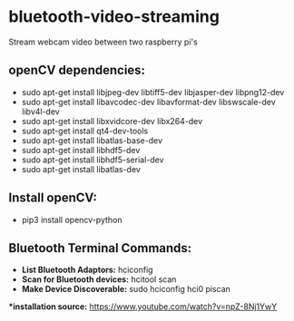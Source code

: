 # bluetooth-video-streaming
Stream webcam video between two raspberry pi's

## openCV dependencies:
* sudo apt-get install libjpeg-dev libtiff5-dev libjasper-dev libpng12-dev<br/>
* sudo apt-get install libavcodec-dev libavformat-dev libswscale-dev libv4l-dev<br/>
* sudo apt-get install libxvidcore-dev libx264-dev<br/>
* sudo apt-get install qt4-dev-tools<br/>
* sudo apt-get install libatlas-base-dev
* sudo apt-get install libhdf5-dev
* sudo apt-get install libhdf5-serial-dev
* sudo apt-get install libatlas-dev


## Install openCV:
* pip3 install opencv-python

## Bluetooth Terminal Commands:
* __List Bluetooth Adaptors:__ hciconfig
* __Scan for Bluetooth devices:__ hcitool scan
* __Make Device Discoverable:__ sudo hciconfig hci0 piscan


__*installation source:__ https://www.youtube.com/watch?v=npZ-8Nj1YwY
